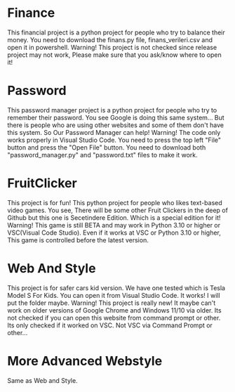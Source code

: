 # Finance
This financial project is a python project for people who try to balance their money. 
You need to download the finans.py file, finans_verileri.csv and open it in powershell.
Warning! 
This project is not checked since release project may not work,
Please make sure that you ask/know where to open it!
# Password
This password manager project is a python project for people who try to remember their password.
You see Google is doing this same system... But there is people who are using other websites and some of them don't have this system.
So Our Password Manager can help!
Warning!
The code only works properly in Visual Studio Code. You need to press the top left "File" button and press the "Open File" button.
You need to download both "password_manager.py" and "password.txt" files to make it work.
# FruitClicker
This project is for fun! This python project for people who likes text-based video games.
You see, There will be some other Fruit Clickers in the deep of Github but this one is Secetindere Edition.
Which is a special edition for it!
Warning!
This game is still BETA and may work in Python 3.10 or higher or VSC(Visual Code Studio).
Even if it works at VSC or Python 3.10 or higher, This game is controlled before the latest version.
# Web And Style
This project is for safer cars kid version. We have one tested which is Tesla Model S For Kids.
You can open it from Visual Studio Code. It works! I will put the folder maybe.
Warning!
This project is really new! It maybe can't work on older versions of Google Chrome and Windows 11/10 via older.
Its not checked if you can open this website from command prompt or other. Its only checked if it worked on VSC. Not VSC via Command Prompt or other...
# More Advanced Webstyle
Same as Web and Style.
